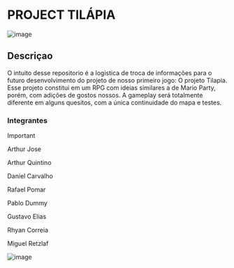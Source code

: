 # PROJECT TILÁPIA

![image](https://github.com/user-attachments/assets/5c805713-1a43-4fa3-83f6-08914b1b6259)


## Descriçao 
O intuito desse repositorio é a logistica de troca de informações para o futuro desenvolvimento do projeto de nosso primeiro jogo: O projeto Tilapia. Esse projeto constitui em um RPG com ideias similares a de Mario Party, porém, com adições de gostos nossos.
A gameplay será totalmente diferente em alguns quesitos, com a única continuidade do mapa e testes.


### Integrantes
>[!Important]
>
>Arthur Jose
>
>Arthur Quintino
>
>Daniel Carvalho
>
>Rafael Pomar
>
>Pablo Dummy
>
>Gustavo Elias
>
>Rhyan Correia
>
>Miguel Retzlaf

![image](https://github.com/user-attachments/assets/15cafee7-a3cd-4424-9a38-ecbb06d17312)



